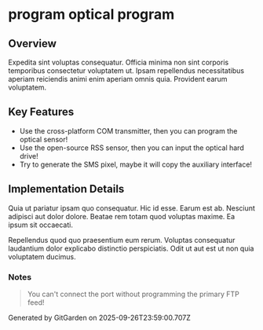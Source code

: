 # program optical program

## Overview
Expedita sint voluptas consequatur. Officia minima non sint corporis temporibus consectetur voluptatem ut. Ipsam repellendus necessitatibus aperiam reiciendis animi enim aperiam omnis quia. Provident earum voluptatem.

## Key Features
- Use the cross-platform COM transmitter, then you can program the optical sensor!
- Use the open-source RSS sensor, then you can input the optical hard drive!
- Try to generate the SMS pixel, maybe it will copy the auxiliary interface!

## Implementation Details
Quia ut pariatur ipsam quo consequatur. Hic id esse. Earum est ab. Nesciunt adipisci aut dolor dolore. Beatae rem totam quod voluptas maxime. Ea ipsum sit occaecati.
 Repellendus quod quo praesentium eum rerum. Voluptas consequatur laudantium dolor explicabo distinctio perspiciatis. Odit ut aut est ut non quia voluptatem ducimus.

### Notes
> You can't connect the port without programming the primary FTP feed!

Generated by GitGarden on 2025-09-26T23:59:00.707Z